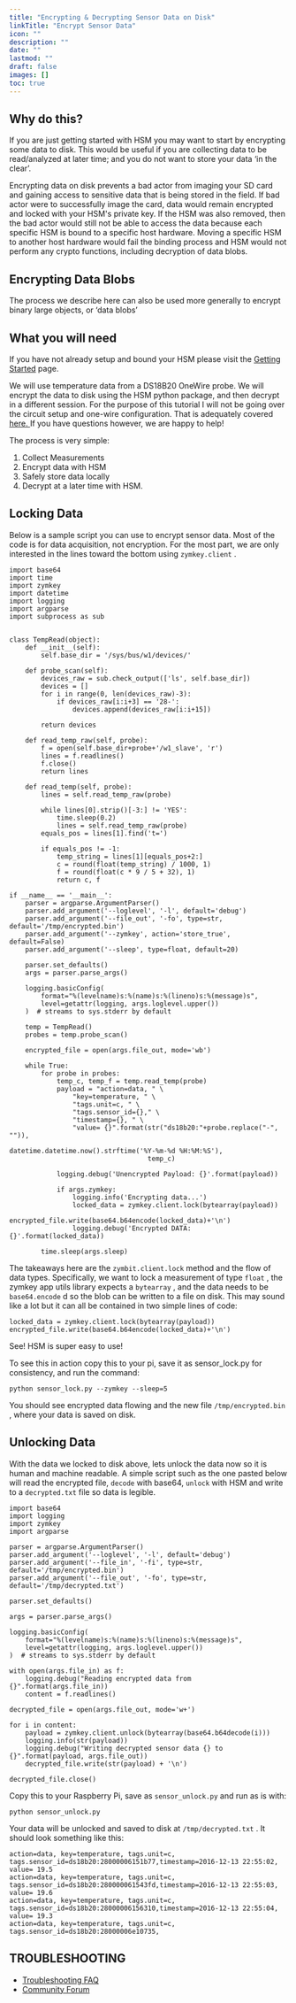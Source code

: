 ```yaml
---
title: "Encrypting & Decrypting Sensor Data on Disk"
linkTitle: "Encrypt Sensor Data"
icon: ""
description: ""
date: ""
lastmod: ""
draft: false
images: []
toc: true
---
```


## Why do this?

If you are just getting started with HSM you may want to start by encrypting some data to disk. This would be useful if you are collecting data to be read/analyzed at later time; and you do not want to store your data ‘in the clear’.

Encrypting data on disk prevents a bad actor from imaging your SD card and gaining access to sensitive data that is being stored in the field. If bad actor were to successfully image the card, data would remain encrypted and locked with your HSM's private key. If the HSM was also removed, then the bad actor would still not be able to access the data because each specific HSM is bound to a specific host hardware. Moving a specific HSM to another host hardware would fail the binding process and HSM would not perform any crypto functions, including decryption of data blobs.

## Encrypting Data Blobs

The process we describe here can also be used more generally to encrypt binary large objects, or ‘data blobs’

## What you will need

If you have not already setup and bound your HSM please visit the [Getting Started](https://docs.zymbit.com/quickstart/getting-started/) page.

We will use temperature data from a DS18B20 OneWire probe. We will encrypt the data to disk using the HSM python package, and then decrypt in a different session. For the purpose of this tutorial I will not be going over the circuit setup and one-wire configuration. That is adequately covered [here. ](https://learn.adafruit.com/adafruits-raspberry-pi-lesson-11-ds18b20-temperature-sensing/hardware) If you have questions however, we are happy to help!

The process is very simple:

1. Collect Measurements
2. Encrypt data with HSM
3. Safely store data locally
4. Decrypt at a later time with HSM.

## Locking Data

Below is a sample script you can use to encrypt sensor data. Most of the code is for data acquisition, not encryption. For the most part, we are only interested in the lines toward the bottom using `zymkey.client` .

```
import base64
import time
import zymkey
import datetime
import logging
import argparse
import subprocess as sub


class TempRead(object):
    def __init__(self):
        self.base_dir = '/sys/bus/w1/devices/'

    def probe_scan(self):
        devices_raw = sub.check_output(['ls', self.base_dir])
        devices = []
        for i in range(0, len(devices_raw)-3):
            if devices_raw[i:i+3] == '28-':
                devices.append(devices_raw[i:i+15])

        return devices

    def read_temp_raw(self, probe):
        f = open(self.base_dir+probe+'/w1_slave', 'r')
        lines = f.readlines()
        f.close()
        return lines

    def read_temp(self, probe):
        lines = self.read_temp_raw(probe)

        while lines[0].strip()[-3:] != 'YES':
            time.sleep(0.2)
            lines = self.read_temp_raw(probe)
        equals_pos = lines[1].find('t=')

        if equals_pos != -1:
            temp_string = lines[1][equals_pos+2:]
            c = round(float(temp_string) / 1000, 1)
            f = round(float(c * 9 / 5 + 32), 1)
            return c, f

if __name__ == '__main__':
    parser = argparse.ArgumentParser()
    parser.add_argument('--loglevel', '-l', default='debug')
    parser.add_argument('--file_out', '-fo', type=str, default='/tmp/encrypted.bin')
    parser.add_argument('--zymkey', action='store_true', default=False)
    parser.add_argument('--sleep', type=float, default=20)

    parser.set_defaults()
    args = parser.parse_args()

    logging.basicConfig(
        format="%(levelname)s:%(name)s:%(lineno)s:%(message)s",
        level=getattr(logging, args.loglevel.upper())
    )  # streams to sys.stderr by default

    temp = TempRead()
    probes = temp.probe_scan()

    encrypted_file = open(args.file_out, mode='wb')

    while True:
        for probe in probes:
            temp_c, temp_f = temp.read_temp(probe)
            payload = "action=data, " \
                "key=temperature, " \
                "tags.unit=c, " \
                "tags.sensor_id={}," \
                "timestamp={}, " \
                "value= {}".format(str("ds18b20:"+probe.replace("-", "")),
                                   datetime.datetime.now().strftime('%Y-%m-%d %H:%M:%S'),
                                   temp_c)

            logging.debug('Unencrypted Payload: {}'.format(payload))

            if args.zymkey:
                logging.info('Encrypting data...')
                locked_data = zymkey.client.lock(bytearray(payload))
                encrypted_file.write(base64.b64encode(locked_data)+'\n')
                logging.debug('Encrypted DATA: {}'.format(locked_data))

        time.sleep(args.sleep)
```

The takeaways here are the `zymbit.client.lock` method and the flow of data types. Specifically, we want to lock a measurement of type `float` , the zymkey app utils library expects a `bytearray` , and the data needs to be `base64.encode` d so the blob can be written to a file on disk. This may sound like a lot but it can all be contained in two simple lines of code:

```
locked_data = zymkey.client.lock(bytearray(payload))
encrypted_file.write(base64.b64encode(locked_data)+'\n')
```

See! HSM is super easy to use!

To see this in action copy this to your pi, save it as sensor_lock.py for consistency, and run the command:

`python sensor_lock.py --zymkey --sleep=5`

You should see encrypted data flowing and the new file `/tmp/encrypted.bin` , where your data is saved on disk.

## Unlocking Data

With the data we locked to disk above, lets unlock the data now so it is human and machine readable. A simple script such as the one pasted below will read the encrypted file, `decode` with base64, `unlock` with HSM and write to a `decrypted.txt` file so data is legible.

```
import base64
import logging
import zymkey
import argparse

parser = argparse.ArgumentParser()
parser.add_argument('--loglevel', '-l', default='debug')
parser.add_argument('--file_in', '-fi', type=str, default='/tmp/encrypted.bin')
parser.add_argument('--file_out', '-fo', type=str, default='/tmp/decrypted.txt')

parser.set_defaults()

args = parser.parse_args()

logging.basicConfig(
    format="%(levelname)s:%(name)s:%(lineno)s:%(message)s",
    level=getattr(logging, args.loglevel.upper())
)  # streams to sys.stderr by default

with open(args.file_in) as f:
    logging.debug("Reading encrypted data from {}".format(args.file_in))
    content = f.readlines()

decrypted_file = open(args.file_out, mode='w+')

for i in content:
    payload = zymkey.client.unlock(bytearray(base64.b64decode(i)))
    logging.info(str(payload))
    logging.debug("Writing decrypted sensor data {} to {}".format(payload, args.file_out))
    decrypted_file.write(str(payload) + '\n')

decrypted_file.close()
```

Copy this to your Raspberry Pi, save as `sensor_unlock.py` and run as is with:

`python sensor_unlock.py`

Your data will be unlocked and saved to disk at `/tmp/decrypted.txt` . It should look something like this:

```
action=data, key=temperature, tags.unit=c, tags.sensor_id=ds18b20:28000006151b77,timestamp=2016-12-13 22:55:02, value= 19.5
action=data, key=temperature, tags.unit=c, tags.sensor_id=ds18b20:280000061543fd,timestamp=2016-12-13 22:55:03, value= 19.6
action=data, key=temperature, tags.unit=c, tags.sensor_id=ds18b20:28000006156310,timestamp=2016-12-13 22:55:04, value= 19.3
action=data, key=temperature, tags.unit=c, tags.sensor_id=ds18b20:28000006e10735,
```

<h2 id="troubleshooting">TROUBLESHOOTING</h2>
<ul>
<li><a href="https://docs.zymbit.com/quickstart/faq/">Troubleshooting FAQ</a></li>
<li><a href="https://community.zymbit.com/">Community Forum</a></li>
</ul>
